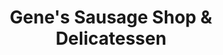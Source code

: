 ---
title: "Gene's Sausage Shop & Delicatessen"
url: /chicago/genes-sausage-shop-und-delicatessen/
shop: Feinkost
---
